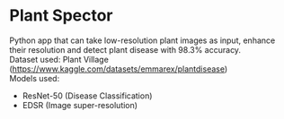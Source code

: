 # Plant Spector 
Python app that can take low-resolution plant images as input, enhance their resolution and detect plant disease with 98.3% accuracy. <br>
Dataset used: Plant Village (https://www.kaggle.com/datasets/emmarex/plantdisease) <br>
Models used:
* ResNet-50 (Disease Classification)
* EDSR (Image super-resolution) 

